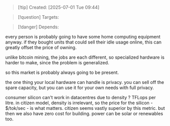 
>[!tip] Created: [2025-07-01 Tue 09:44]

>[!question] Targets: 

>[!danger] Depends: 

every person is probably going to have some home computing equipment anyway.
if they bought units that could sell their idle usage online, this can greatly offset the price of owning.

unlike bitcoin mining, the jobs are each different, so specialized hardware is harder to make, since the problem is generalized.

so this market is probably always going to be present.

the one thing your local hardware can handle is privacy.  you can sell off the spare capacity, but you can use it for your own needs with full privacy.

consumer silicon can't work in datacentres due to density ?  TFLops per litre.
in citizen model, density is irrelevant, so the price for the silicon - $/tok/sec - is what matters.  citizen seems vastly superior by this metric.  but then we also have zero cost for building.  power can be solar or renewables too.